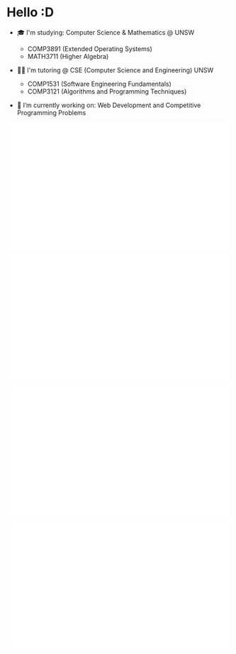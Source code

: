 # Hello :D

- 🎓 I'm studying: Computer Science & Mathematics @ UNSW

  - COMP3891 (Extended Operating Systems)
  - MATH3711 (Higher Algebra)
 
- 👨‍🏫 I'm tutoring @ CSE (Computer Science and Engineering) UNSW

  - COMP1531 (Software Engineering Fundamentals)
  - COMP3121 (Algorithms and Programming Techniques)
  
- 🌱 I’m currently working on: Web Development and Competitive Programming Problems

<!-- - 😄 Learn about me at: [Profile Page](https://jeremyle56.github.io/profile-page/)  -->

<!--- Credits to: https://github.com/jstrieb/github-stats -->
![](https://raw.githubusercontent.com/jeremyle56/github-stats/master/generated/overview.svg#gh-dark-mode-only)
![](https://raw.githubusercontent.com/jeremyle56/github-stats/master/generated/overview.svg#gh-light-mode-only)
![](https://raw.githubusercontent.com/jeremyle56/github-stats/master/generated/languages.svg#gh-dark-mode-only)
![](https://raw.githubusercontent.com/jeremyle56/github-stats/master/generated/languages.svg#gh-light-mode-only)
